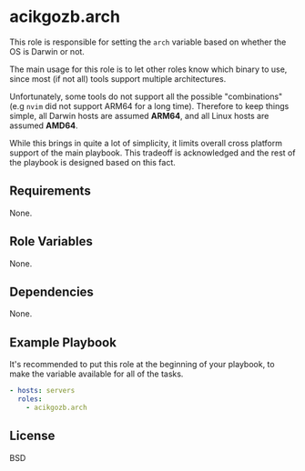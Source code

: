 # acikgozb.arch

This role is responsible for setting the `arch` variable based on whether the OS is Darwin or not.

The main usage for this role is to let other roles know which binary to use, since most (if not all) tools support multiple architectures.

Unfortunately, some tools do not support all the possible "combinations" (e.g `nvim` did not support ARM64 for a long time).
Therefore to keep things simple, all Darwin hosts are assumed **ARM64**, and all Linux hosts are assumed **AMD64**.

While this brings in quite a lot of simplicity, it limits overall cross platform support of the main playbook.
This tradeoff is acknowledged and the rest of the playbook is designed based on this fact.

## Requirements

None.

## Role Variables

None.

## Dependencies

None.

## Example Playbook

It's recommended to put this role at the beginning of your playbook, to make the variable available for all of the tasks.

```yml
- hosts: servers
  roles:
    - acikgozb.arch
```

## License

BSD

